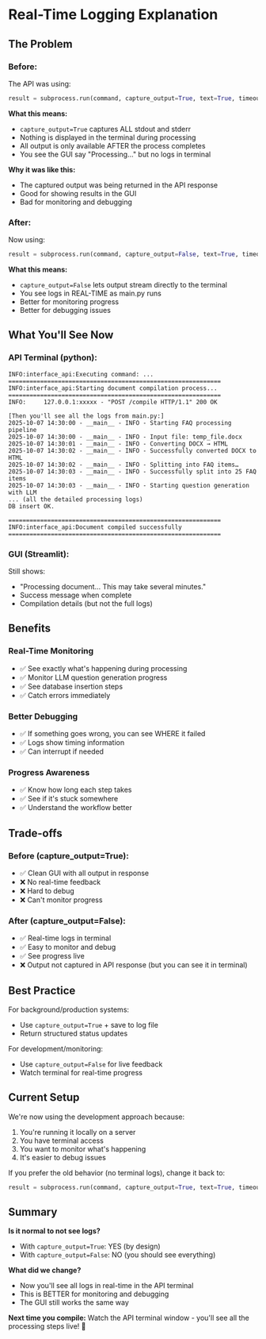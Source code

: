 # Real-Time Logging Explanation

## The Problem

### Before:
The API was using:
```python
result = subprocess.run(command, capture_output=True, text=True, timeout=600)
```

**What this means:**
- `capture_output=True` captures ALL stdout and stderr
- Nothing is displayed in the terminal during processing
- All output is only available AFTER the process completes
- You see the GUI say "Processing..." but no logs in terminal

**Why it was like this:**
- The captured output was being returned in the API response
- Good for showing results in the GUI
- Bad for monitoring and debugging

### After:
Now using:
```python
result = subprocess.run(command, capture_output=False, text=True, timeout=600)
```

**What this means:**
- `capture_output=False` lets output stream directly to the terminal
- You see logs in REAL-TIME as main.py runs
- Better for monitoring progress
- Better for debugging issues

## What You'll See Now

### API Terminal (python):
```
INFO:interface_api:Executing command: ...
============================================================
INFO:interface_api:Starting document compilation process...
============================================================
INFO:     127.0.0.1:xxxxx - "POST /compile HTTP/1.1" 200 OK

[Then you'll see all the logs from main.py:]
2025-10-07 14:30:00 - __main__ - INFO - Starting FAQ processing pipeline
2025-10-07 14:30:00 - __main__ - INFO - Input file: temp_file.docx
2025-10-07 14:30:01 - __main__ - INFO - Converting DOCX → HTML
2025-10-07 14:30:02 - __main__ - INFO - Successfully converted DOCX to HTML
2025-10-07 14:30:02 - __main__ - INFO - Splitting into FAQ items…
2025-10-07 14:30:03 - __main__ - INFO - Successfully split into 25 FAQ items
2025-10-07 14:30:03 - __main__ - INFO - Starting question generation with LLM
... (all the detailed processing logs)
DB insert OK.

============================================================
INFO:interface_api:Document compiled successfully
============================================================
```

### GUI (Streamlit):
Still shows:
- "Processing document... This may take several minutes."
- Success message when complete
- Compilation details (but not the full logs)

## Benefits

### Real-Time Monitoring
- ✅ See exactly what's happening during processing
- ✅ Monitor LLM question generation progress
- ✅ See database insertion steps
- ✅ Catch errors immediately

### Better Debugging
- ✅ If something goes wrong, you can see WHERE it failed
- ✅ Logs show timing information
- ✅ Can interrupt if needed

### Progress Awareness
- ✅ Know how long each step takes
- ✅ See if it's stuck somewhere
- ✅ Understand the workflow better

## Trade-offs

### Before (capture_output=True):
- ✅ Clean GUI with all output in response
- ❌ No real-time feedback
- ❌ Hard to debug
- ❌ Can't monitor progress

### After (capture_output=False):
- ✅ Real-time logs in terminal
- ✅ Easy to monitor and debug
- ✅ See progress live
- ❌ Output not captured in API response (but you can see it in terminal)

## Best Practice

For background/production systems:
- Use `capture_output=True` + save to log file
- Return structured status updates

For development/monitoring:
- Use `capture_output=False` for live feedback
- Watch terminal for real-time progress

## Current Setup

We're now using the development approach because:
1. You're running it locally on a server
2. You have terminal access
3. You want to monitor what's happening
4. It's easier to debug issues

If you prefer the old behavior (no terminal logs), change it back to:
```python
result = subprocess.run(command, capture_output=True, text=True, timeout=600)
```

## Summary

**Is it normal to not see logs?**
- With `capture_output=True`: YES (by design)
- With `capture_output=False`: NO (you should see everything)

**What did we change?**
- Now you'll see all logs in real-time in the API terminal
- This is BETTER for monitoring and debugging
- The GUI still works the same way

**Next time you compile:**
Watch the API terminal window - you'll see all the processing steps live! 👀
